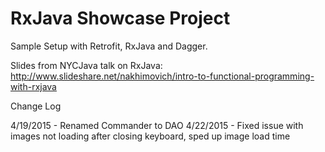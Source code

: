 RxJava Showcase Project
=============

Sample Setup with Retrofit, RxJava  and Dagger.


Slides from NYCJava talk on RxJava: 
http://www.slideshare.net/nakhimovich/intro-to-functional-programming-with-rxjava


Change Log

4/19/2015 - Renamed Commander to DAO
4/22/2015 - Fixed issue with images not loading after closing keyboard, sped up image load time

